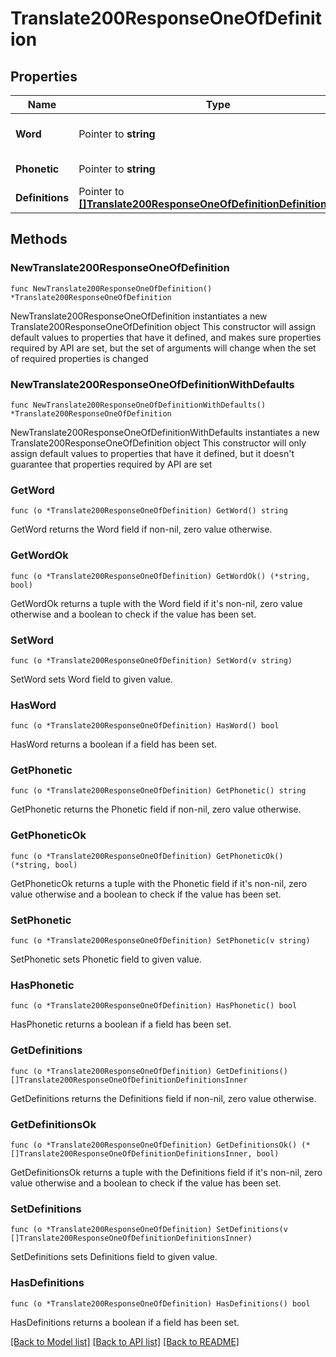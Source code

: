 # Translate200ResponseOneOfDefinition

## Properties

Name | Type | Description | Notes
------------ | ------------- | ------------- | -------------
**Word** | Pointer to **string** | The word being defined | [optional] 
**Phonetic** | Pointer to **string** | Phonetic pronunciation | [optional] 
**Definitions** | Pointer to [**[]Translate200ResponseOneOfDefinitionDefinitionsInner**](Translate200ResponseOneOfDefinitionDefinitionsInner.md) |  | [optional] 

## Methods

### NewTranslate200ResponseOneOfDefinition

`func NewTranslate200ResponseOneOfDefinition() *Translate200ResponseOneOfDefinition`

NewTranslate200ResponseOneOfDefinition instantiates a new Translate200ResponseOneOfDefinition object
This constructor will assign default values to properties that have it defined,
and makes sure properties required by API are set, but the set of arguments
will change when the set of required properties is changed

### NewTranslate200ResponseOneOfDefinitionWithDefaults

`func NewTranslate200ResponseOneOfDefinitionWithDefaults() *Translate200ResponseOneOfDefinition`

NewTranslate200ResponseOneOfDefinitionWithDefaults instantiates a new Translate200ResponseOneOfDefinition object
This constructor will only assign default values to properties that have it defined,
but it doesn't guarantee that properties required by API are set

### GetWord

`func (o *Translate200ResponseOneOfDefinition) GetWord() string`

GetWord returns the Word field if non-nil, zero value otherwise.

### GetWordOk

`func (o *Translate200ResponseOneOfDefinition) GetWordOk() (*string, bool)`

GetWordOk returns a tuple with the Word field if it's non-nil, zero value otherwise
and a boolean to check if the value has been set.

### SetWord

`func (o *Translate200ResponseOneOfDefinition) SetWord(v string)`

SetWord sets Word field to given value.

### HasWord

`func (o *Translate200ResponseOneOfDefinition) HasWord() bool`

HasWord returns a boolean if a field has been set.

### GetPhonetic

`func (o *Translate200ResponseOneOfDefinition) GetPhonetic() string`

GetPhonetic returns the Phonetic field if non-nil, zero value otherwise.

### GetPhoneticOk

`func (o *Translate200ResponseOneOfDefinition) GetPhoneticOk() (*string, bool)`

GetPhoneticOk returns a tuple with the Phonetic field if it's non-nil, zero value otherwise
and a boolean to check if the value has been set.

### SetPhonetic

`func (o *Translate200ResponseOneOfDefinition) SetPhonetic(v string)`

SetPhonetic sets Phonetic field to given value.

### HasPhonetic

`func (o *Translate200ResponseOneOfDefinition) HasPhonetic() bool`

HasPhonetic returns a boolean if a field has been set.

### GetDefinitions

`func (o *Translate200ResponseOneOfDefinition) GetDefinitions() []Translate200ResponseOneOfDefinitionDefinitionsInner`

GetDefinitions returns the Definitions field if non-nil, zero value otherwise.

### GetDefinitionsOk

`func (o *Translate200ResponseOneOfDefinition) GetDefinitionsOk() (*[]Translate200ResponseOneOfDefinitionDefinitionsInner, bool)`

GetDefinitionsOk returns a tuple with the Definitions field if it's non-nil, zero value otherwise
and a boolean to check if the value has been set.

### SetDefinitions

`func (o *Translate200ResponseOneOfDefinition) SetDefinitions(v []Translate200ResponseOneOfDefinitionDefinitionsInner)`

SetDefinitions sets Definitions field to given value.

### HasDefinitions

`func (o *Translate200ResponseOneOfDefinition) HasDefinitions() bool`

HasDefinitions returns a boolean if a field has been set.


[[Back to Model list]](../README.md#documentation-for-models) [[Back to API list]](../README.md#documentation-for-api-endpoints) [[Back to README]](../README.md)


